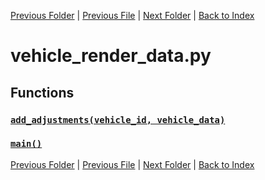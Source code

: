 [Previous Folder](../tiles/named_furniture_filter.md) | [Previous File](update_icons.md) | [Next Folder](../utils/echo.md) | [Back to Index](../../index.md)

# vehicle_render_data.py

## Functions

### [`add_adjustments(vehicle_id, vehicle_data)`](https://github.com/Vaileasys/pz-wiki_parser/blob/main/scripts/tools/vehicle_render_data.py#L148)
### [`main()`](https://github.com/Vaileasys/pz-wiki_parser/blob/main/scripts/tools/vehicle_render_data.py#L163)


[Previous Folder](../tiles/named_furniture_filter.md) | [Previous File](update_icons.md) | [Next Folder](../utils/echo.md) | [Back to Index](../../index.md)
